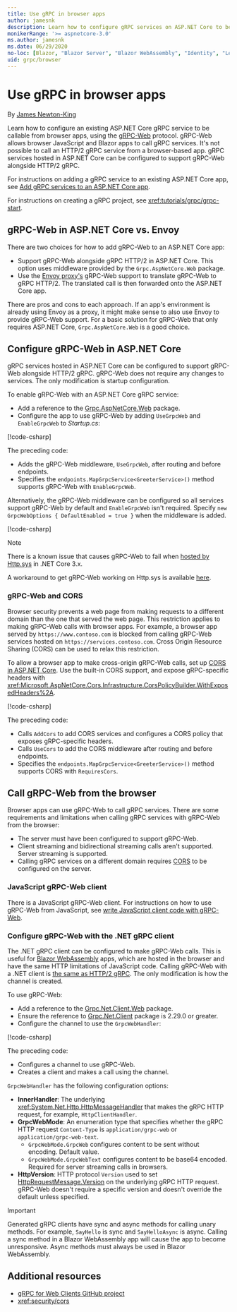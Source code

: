 ```yaml
---
title: Use gRPC in browser apps
author: jamesnk
description: Learn how to configure gRPC services on ASP.NET Core to be callable from browser apps using gRPC-Web.
monikerRange: '>= aspnetcore-3.0'
ms.author: jamesnk
ms.date: 06/29/2020
no-loc: [Blazor, "Blazor Server", "Blazor WebAssembly", "Identity", "Let's Encrypt", Razor, SignalR]
uid: grpc/browser
---
```

# Use gRPC in browser apps

By [James Newton-King](https://twitter.com/jamesnk)

 Learn how to configure an existing ASP.NET Core gRPC service to be callable from browser apps, using the [gRPC-Web](https://github.com/grpc/grpc/blob/2a388793792cc80944334535b7c729494d209a7e/doc/PROTOCOL-WEB.md) protocol. gRPC-Web allows browser JavaScript and Blazor apps to call gRPC services. It's not possible to call an HTTP/2 gRPC service from a browser-based app. gRPC services hosted in ASP.NET Core can be configured to support gRPC-Web alongside HTTP/2 gRPC.


For instructions on adding a gRPC service to an existing ASP.NET Core app, see [Add gRPC services to an ASP.NET Core app](xref:grpc/aspnetcore#add-grpc-services-to-an-aspnet-core-app).

For instructions on creating a gRPC project, see <xref:tutorials/grpc/grpc-start>.

## gRPC-Web in ASP.NET Core vs. Envoy

There are two choices for how to add gRPC-Web to an ASP.NET Core app:

* Support gRPC-Web alongside gRPC HTTP/2 in ASP.NET Core. This option uses middleware provided by the `Grpc.AspNetCore.Web` package.
* Use the [Envoy proxy's](https://www.envoyproxy.io/) gRPC-Web support to translate gRPC-Web to gRPC HTTP/2. The translated call is then forwarded onto the ASP.NET Core app.

There are pros and cons to each approach. If an app's environment is already using Envoy as a proxy, it might make sense to also use Envoy to provide gRPC-Web support. For a basic solution for gRPC-Web that only requires ASP.NET Core, `Grpc.AspNetCore.Web` is a good choice.

## Configure gRPC-Web in ASP.NET Core

gRPC services hosted in ASP.NET Core can be configured to support gRPC-Web alongside HTTP/2 gRPC. gRPC-Web does not require any changes to services. The only modification is startup configuration.

To enable gRPC-Web with an ASP.NET Core gRPC service:

* Add a reference to the [Grpc.AspNetCore.Web](https://www.nuget.org/packages/Grpc.AspNetCore.Web) package.
* Configure the app to use gRPC-Web by adding `UseGrpcWeb` and `EnableGrpcWeb` to *Startup.cs*:

[!code-csharp[](~/grpc/browser/sample/Startup.cs?name=snippet_1&highlight=10,14)]

The preceding code:

* Adds the gRPC-Web middleware, `UseGrpcWeb`, after routing and before endpoints.
* Specifies the `endpoints.MapGrpcService<GreeterService>()` method supports gRPC-Web with `EnableGrpcWeb`. 

Alternatively, the gRPC-Web middleware can be configured so all services support gRPC-Web by default and `EnableGrpcWeb` isn't required. Specify `new GrpcWebOptions { DefaultEnabled = true }` when the middleware is added.

[!code-csharp[](~/grpc/browser/sample/AllServicesSupportExample_Startup.cs?name=snippet_1&highlight=12)]

> [!NOTE]
> There is a known issue that causes gRPC-Web to fail when [hosted by Http.sys](xref:fundamentals/servers/httpsys) in .NET Core 3.x.
>
> A workaround to get gRPC-Web working on Http.sys is available [here](https://github.com/grpc/grpc-dotnet/issues/853#issuecomment-610078202).

### gRPC-Web and CORS

Browser security prevents a web page from making requests to a different domain than the one that served the web page. This restriction applies to making gRPC-Web calls with browser apps. For example, a browser app served by `https://www.contoso.com` is blocked from calling gRPC-Web services hosted on `https://services.contoso.com`. Cross Origin Resource Sharing (CORS) can be used to relax this restriction.

To allow a browser app to make cross-origin gRPC-Web calls, set up [CORS in ASP.NET Core](xref:security/cors). Use the built-in CORS support, and expose gRPC-specific headers with <xref:Microsoft.AspNetCore.Cors.Infrastructure.CorsPolicyBuilder.WithExposedHeaders%2A>.

[!code-csharp[](~/grpc/browser/sample/CORS_Startup.cs?name=snippet_1&highlight=5-11,19,24)]

The preceding code:

* Calls `AddCors` to add CORS services and configures a CORS policy that exposes gRPC-specific headers.
* Calls `UseCors` to add the CORS middleware after routing and before endpoints.
* Specifies the `endpoints.MapGrpcService<GreeterService>()` method supports CORS with `RequiresCors`.

## Call gRPC-Web from the browser

Browser apps can use gRPC-Web to call gRPC services. There are some requirements and limitations when calling gRPC services with gRPC-Web from the browser:

* The server must have been configured to support gRPC-Web.
* Client streaming and bidirectional streaming calls aren't supported. Server streaming is supported.
* Calling gRPC services on a different domain requires [CORS](xref:security/cors) to be configured on the server.

### JavaScript gRPC-Web client

There is a JavaScript gRPC-Web client. For instructions on how to use gRPC-Web from JavaScript, see [write JavaScript client code with gRPC-Web](https://github.com/grpc/grpc-web/tree/master/net/grpc/gateway/examples/helloworld#write-client-code).

### Configure gRPC-Web with the .NET gRPC client

The .NET gRPC client can be configured to make gRPC-Web calls. This is useful for [Blazor WebAssembly](xref:blazor/index#blazor-webassembly) apps, which are hosted in the browser and have the same HTTP limitations of JavaScript code. Calling gRPC-Web with a .NET client is [the same as HTTP/2 gRPC](xref:grpc/client). The only modification is how the channel is created.

To use gRPC-Web:

* Add a reference to the [Grpc.Net.Client.Web](https://www.nuget.org/packages/Grpc.Net.Client.Web) package.
* Ensure the reference to [Grpc.Net.Client](https://www.nuget.org/packages/Grpc.Net.Client) package is 2.29.0 or greater.
* Configure the channel to use the `GrpcWebHandler`:

[!code-csharp[](~/grpc/browser/sample/Handler.cs?name=snippet_1)]

The preceding code:

* Configures a channel to use gRPC-Web.
* Creates a client and makes a call using the channel.

`GrpcWebHandler` has the following configuration options:

* **InnerHandler**: The underlying <xref:System.Net.Http.HttpMessageHandler> that makes the gRPC HTTP request, for example, `HttpClientHandler`.
* **GrpcWebMode**: An enumeration type that specifies whether the gRPC HTTP request `Content-Type` is `application/grpc-web` or `application/grpc-web-text`.
    * `GrpcWebMode.GrpcWeb` configures content to be sent without encoding. Default value.
    * `GrpcWebMode.GrpcWebText` configures content to be base64 encoded. Required for server streaming calls in browsers.
* **HttpVersion**: HTTP protocol `Version` used to set [HttpRequestMessage.Version](xref:System.Net.Http.HttpRequestMessage.Version) on the underlying gRPC HTTP request. gRPC-Web doesn't require a specific version and doesn't override the default unless specified.

> [!IMPORTANT]
> Generated gRPC clients have sync and async methods for calling unary methods. For example, `SayHello` is sync and `SayHelloAsync` is async. Calling a sync method in a Blazor WebAssembly app will cause the app to become unresponsive. Async methods must always be used in Blazor WebAssembly.

## Additional resources

* [gRPC for Web Clients GitHub project](https://github.com/grpc/grpc-web)
* <xref:security/cors>
